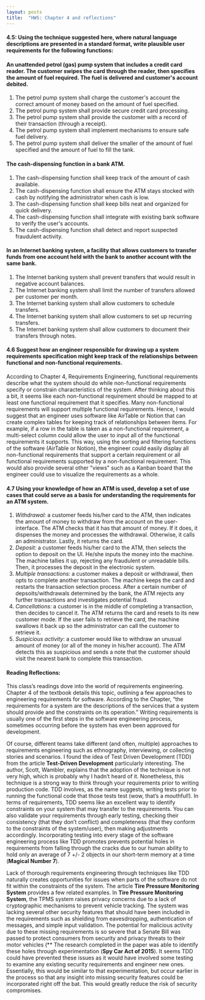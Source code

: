 ```yaml
---
layout: posts
title:  "HW5: Chapter 4 and reflections"
---
```

#### 4.5: Using the technique suggested here, where natural language descriptions are presented in a standard format, write plausible user requirements for the following functions:
#### An unattended petrol (gas) pump system that includes a credit card reader. The customer swipes the card through the reader, then specifies the amount of fuel required. The fuel is delivered and customer's account debited.
1. The petrol pump system shall charge the customer's account the correct amount of money based on the amount of fuel specified.
2. The petrol pump system shall provide secure credit card processing.
3. The petrol pump system shall provide the customer with a record of their transaction (through a receipt).
4. The petrol pump system shall implement mechanisms to ensure safe fuel delivery.
5. The petrol pump system shall deliver the smaller of the amount of fuel specified and the amount of fuel to fill the tank.

#### The cash-dispensing function in a bank ATM.
1. The cash-dispensing function shall keep track of the amount of cash available.
2. The cash-dispensing function shall ensure the ATM stays stocked with cash by notifying the administrator when cash is low.
3. The cash-dispensing function shall keep bills neat and organized for quick delivery.
4. The cash-dispensing function shall integrate with existing bank software to verify the user's accounts.
5. The cash-dispensing function shall detect and report suspected fraudulent activity.

#### In an Internet banking system, a facility that allows customers to transfer funds from one account held with the bank to another account with the same bank.
1. The Internet banking system shall prevent transfers that would result in negative account balances.
2. The Internet banking system shall limit the number of transfers allowed per customer per month.
3. The Internet banking system shall allow customers to schedule transfers.
4. The Internet banking system shall allow customers to set up recurring transfers.
5. The Internet banking system shall allow customers to document their transfers through notes.


#### 4.6 Suggest how an engineer responsible for drawing up a system requirements specification might keep track of the relationships between functional and non-functional requirements.
According to Chapter 4, Requirements Engineering, functional requirements describe what the system should do while non-functional requirements specify or constrain characteristics of the system. After thinking about this a bit, it seems like each non-functional requirement should be mapped to at least one functional requirement that it specifies. Many non-functional requirements will support multiple functional requirements. Hence, I would suggest that an engineer uses software like AirTable or Notion that can create complex tables for keeping track of relationships between items. For example, if a row in the table is taken as a non-functional requirement, a multi-select column could allow the user to input all of the functional requirements it supports. This way, using the sorting and filtering functions of the software (AirTable or Notion), the engineer could easily display all non-functional requirements that support a certain requirement or all functional requirements supported by a non-functional requirement. This would also provide several other "views" such as a Kanban board that the engineer could use to visualize the requirements as a whole.


#### 4.7 Using your knowledge of how an ATM is used, develop a set of use cases that could serve as a basis for understanding the requirements for an ATM system.
1. *Withdrawal:* a customer feeds his/her card to the ATM, then indicates the amount of money to withdraw from the account on the user-interface. The ATM checks that it has that amount of money. If it does, it dispenses the money and processes the withdrawal. Otherwise, it calls an administrator. Lastly, it returns the card.
2. *Deposit:* a customer feeds his/her card to the ATM, then selects the option to deposit on the UI. He/she inputs the money into the machine. The machine tallies it up, rejecting any fraudulent or unreadable bills. Then, it processes the deposit in the electronic system.
3. *Multiple transactions:* a customer makes a deposit or withdrawal, then opts to complete another transaction. The machine keeps the card and restarts the transaction selection process. After a certain number of depsoits/withdrawals determined by the bank, the ATM rejects any further transactions and investigates potential fraud.
4. *Cancellations:* a customer is in the middle of completing a transaction, then decides to cancel it. The ATM returns the card and resets to its new customer mode. If the user fails to retrieve the card, the machine swallows it back up so the administrator can call the customer to retrieve it.
5. *Suspicious activity*: a customer would like to withdraw an unusual amount of money (or all of the money in his/her account). The ATM detects this as suspicious and sends a note that the customer should visit the nearest bank to complete this transaction. 



#### Reading Reflections:
This class’s readings dove into the world of requirements engineering. Chapter 4 of the textbook details this topic, outlining a few approaches to engineering requirements for software. According to the Chapter, “the requirements for a system are the descriptions of the services that a system should provide and the constraints on its operation.” Writing requirements is usually one of the first steps in the software engineering process, sometimes occurring before the system has even been approved for development. 

Of course, different teams take different (and often, multiple) approaches to requirements engineering such as ethnography, interviewing, or collecting stories and scenarios. I found the idea of Test Driven Development (TDD) from the article **Test-Driven Development** particularly interesting. The author, Scott, Wambler, explains that the adoption of the technique is not very high, which is probably why I hadn’t heard of it. Nonetheless, this technique is a strong way to think through your requirements prior to writing production code. TDD involves, as the name suggests, writing tests prior to running the functional code that those tests test (wow, that’s a mouthful!). In terms of requirements, TDD seems like an excellent way to identify constraints on your system that may transfer to the requirements. You can also validate your requirements through early testing, checking their consistency (that they don’t conflict) and completeness (that they conform to the constraints of the system/user), then making adjustments accordingly. Incorporating testing into every stage of the software engineering process like TDD promotes prevents potential holes in requirements from falling through the cracks due to our human ability to hold only an average of 7 +/- 2 objects in our short-term memory at a time (**Magical Number 7**). 

Lack of thorough requirements engineering through techniques like TDD naturally creates opportunities for issues when parts of the software do not fit within the constraints of the system. The article **Tire Pressure Monitoring System** provides a few related examples. In **Tire Pressure Monitoring System**, the TPMS system raises privacy concerns due to a lack of cryptographic mechanisms to prevent vehicle tracking. The system was lacking several other security features that should have been included in the requirements such as shielding from eavesdropping, authentication of messages, and simple input validation. The potential for malicious activity due to these missing requirements is so severe that a Senate Bill was passed to protect consumers from security and privacy threats to their motor vehicles (** The research completed in the paper was able to identify these holes through experimentation (**Spy Car Act of 2015**). It seems TDD could have prevented these issues as it would have involved some testing to examine any existing security requirements and engineer new ones. Essentially, this would be similar to that experimentation, but occur earlier in the process so that any insight into missing security features could be incorporated right off the bat. This would greatly reduce the risk of security compromises.
